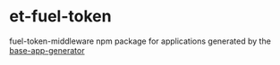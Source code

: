 et-fuel-token
==============

fuel-token-middleware npm package for applications generated by the [base-app-generator](https://github.exacttarget.com/DevelopmentTools/base-app-generator)
